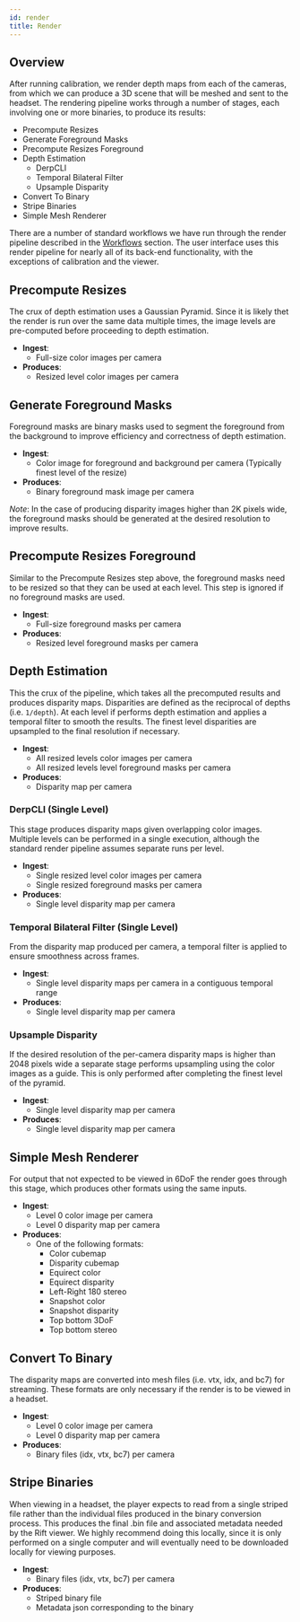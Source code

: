 ```yaml
---
id: render
title: Render
---
```


## Overview
After running calibration, we render depth maps from each of the cameras, from which we can produce
a 3D scene that will be meshed and sent to the headset. The rendering pipeline works through a number
of stages, each involving one or more binaries, to produce its results:
- Precompute Resizes
- Generate Foreground Masks
- Precompute Resizes Foreground
- Depth Estimation
  - DerpCLI
  - Temporal Bilateral Filter
  - Upsample Disparity
- Convert To Binary
- Stripe Binaries
- Simple Mesh Renderer

There are a number of standard workflows we have run through the render pipeline described in the
[Workflows](/docs/workflow) section.
The user interface uses
this render pipeline for nearly all of its back-end functionality, with the exceptions of calibration and the viewer.

## Precompute Resizes
The crux of depth estimation uses a Gaussian Pyramid. Since it is likely thet the render is run over the
same data multiple times, the image levels are pre-computed before proceeding to depth estimation.

- **Ingest**:
  - Full-size color images per camera
- **Produces**:
  - Resized level color images per camera

## Generate Foreground Masks
Foreground masks are binary masks used to segment the foreground from the background to improve
efficiency and correctness of depth estimation.

- **Ingest**:
  - Color image for foreground and background per camera (Typically finest level of the resize)
- **Produces**:
  - Binary foreground mask image per camera

*Note*: In the case of producing disparity images higher than 2K pixels wide, the foreground masks should be generated at the desired resolution to improve results.

## Precompute Resizes Foreground
Similar to the Precompute Resizes step above, the foreground masks need to be resized so that they can
be used at each level. This step is ignored if no foreground masks are used.

- **Ingest**:
  - Full-size foreground masks per camera
- **Produces**:
  - Resized level foreground masks per camera

## Depth Estimation
This the crux of the pipeline, which takes all the precomputed results and produces disparity
maps. Disparities are defined as the reciprocal of depths (i.e. `1/depth`). At each level if performs depth estimation and applies a temporal filter to smooth the results. The finest level disparities are upsampled to the final resolution if necessary.

- **Ingest**:
  - All resized levels color images per camera
  - All resized levels level foreground masks per camera
- **Produces**:
  - Disparity map per camera

### DerpCLI (Single Level)
This stage produces disparity maps given overlapping color images. Multiple levels can be
performed in a single execution, although the standard render pipeline assumes separate runs
per level.

- **Ingest**:
  - Single resized level color images per camera
  - Single resized foreground masks per camera
- **Produces**:
  - Single level disparity map per camera

### Temporal Bilateral Filter (Single Level)
From the disparity map produced per camera, a temporal filter is applied to ensure smoothness
across frames.

- **Ingest**:
  - Single level disparity maps per camera in a contiguous temporal range
- **Produces**:
  - Single level disparity map per camera

### Upsample Disparity
If the desired resolution of the per-camera disparity maps is higher than 2048 pixels wide a separate stage performs upsampling using the color images as
a guide. This is only performed after completing the finest level of the pyramid.

- **Ingest**:
  - Single level disparity map per camera
- **Produces**:
  - Single level disparity map per camera


## Simple Mesh Renderer
For output that not expected to be viewed in 6DoF the render goes through
this stage, which produces other formats using the same inputs.

- **Ingest**:
  - Level 0 color image per camera
  - Level 0 disparity map per camera
- **Produces**:
  - One of the following formats:
    - Color cubemap
    - Disparity cubemap
    - Equirect color
    - Equirect disparity
    - Left-Right 180 stereo
    - Snapshot color
    - Snapshot disparity
    - Top bottom 3DoF
    - Top bottom stereo

## Convert To Binary
The disparity maps are converted into mesh files (i.e. vtx, idx, and bc7) for streaming. These formats are only necessary if the render is to be viewed in a headset.

- **Ingest**:
  - Level 0 color image per camera
  - Level 0 disparity map per camera
- **Produces**:
  - Binary files (idx, vtx, bc7) per camera

## Stripe Binaries
When viewing in a headset, the player expects to read from a single striped file rather than the
individual files produced in the binary conversion process. This produces the final .bin file and associated
metadata needed by the Rift viewer. We highly recommend doing this locally, since it is only performed on a
single computer and will eventually need to be downloaded locally for viewing purposes.

- **Ingest**:
  - Binary files (idx, vtx, bc7) per camera
- **Produces**:
  - Striped binary file
  - Metadata json corresponding to the binary
